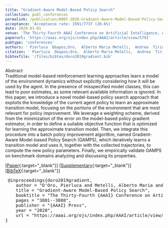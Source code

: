 ```yaml
---
title: "Gradient-Aware Model-Based Policy Search"
collection: publ_conferences
permalink: /publication/0007-2020-Gradient-Aware-Model-Based-Policy-Search
acceptance: 'Acceptance rate: 1591/7737 (20.6%)'
date: 2020-01-01
venue: 'The Thirty-Fourth AAAI Conference on Artificial Intelligence, AAAI 2020, New York, NY, USA, February 7-12, 2020'
paperurl: 'https://aaai.org/ojs/index.php/AAAI/article/view/5791'
pubtype: 'conferences'
authors: ' Pierluca  D&apos;Oro,  Alberto Maria Metelli,  Andrea  Tirinzoni,  Matteo  Papini, and  Marcello  Restelli'
citation: ' Pierluca  D&apos;Oro,  Alberto Maria Metelli,  Andrea  Tirinzoni,  Matteo  Papini, and  Marcello  Restelli&quot;Gradient-Aware Model-Based Policy Search.&quot; The Thirty-Fourth AAAI Conference on Artificial Intelligence, AAAI 2020, New York, NY, USA, February 7-12, 2020, 2020.'
bibtexfile: '/files/bibtex/doro2019gradient.bib'
---
```

Abstract
 <br> Traditional model-based reinforcement learning approaches learn a model of the environment dynamics without explicitly considering how it will be used by the agent. In the presence of misspecified model classes, this can lead to poor estimates, as some relevant available information is ignored. In this paper, we introduce a novel model-based policy search approach that exploits the knowledge of the current agent policy to learn an approximate transition model, focusing on the portions of the environment that are most relevant for policy improvement. We leverage a weighting scheme, derived from the minimization of the error on the model-based policy gradient estimator, in order to define a suitable objective function that is optimized for learning the approximate transition model. Then, we integrate this procedure into a batch policy improvement algorithm, named Gradient-Aware Model-based Policy Search (GAMPS), which iteratively learns a transition model and uses it, together with the collected trajectories, to compute the new policy parameters. Finally, we empirically validate GAMPS on benchmark domains analyzing and discussing its properties. <br> 

 [[Paper](https://aaai.org/ojs/index.php/AAAI/article/view/5791){:target="_blank"}] [[Supplementary](https://arxiv.org/abs/1909.04115){:target="_blank"}] [[BibTeX](/files/bibtex/doro2019gradient.bib){:target="_blank"}] 
<pre> @inproceedings{doro2019gradient,
    author = "D'Oro, Pierluca and Metelli, Alberto Maria and Tirinzoni, Andrea and Papini, Matteo and Restelli, Marcello",
    title = "Gradient-Aware Model-Based Policy Search",
    booktitle = "The Thirty-Fourth {AAAI} Conference on Artificial Intelligence, {AAAI} 2020, New York, NY, USA, February 7-12, 2020",
    pages = "3801--3808",
    publisher = "{AAAI} Press",
    year = "2020",
    url = "https://aaai.org/ojs/index.php/AAAI/article/view/5791"
} </pre>
